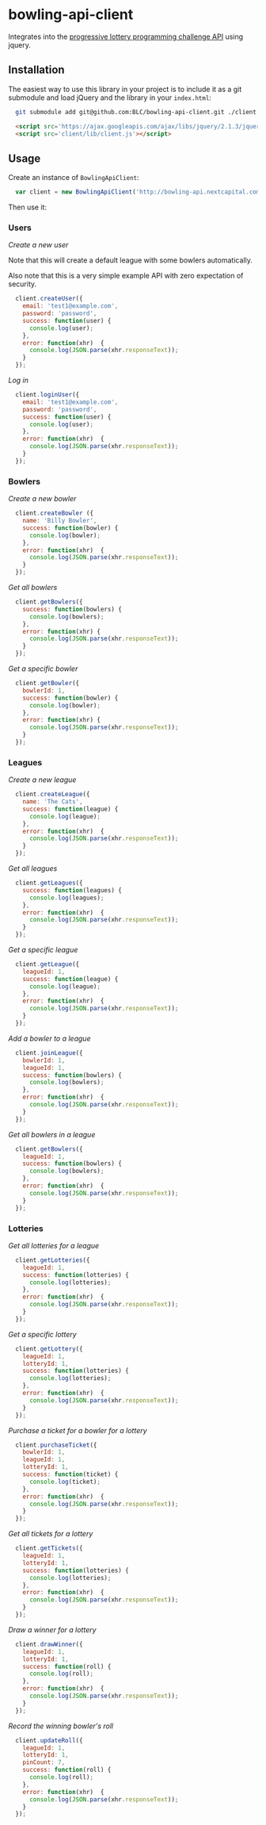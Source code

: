 # bowling-api-client

Integrates into the [progressive lottery programming challenge API](https://github.com/BLC/bowling-api) using jquery.

## Installation

The easiest way to use this library in your project is to include it as a git submodule and load jQuery and the library in your `index.html`:

```bash
  git submodule add git@github.com:BLC/bowling-api-client.git ./client
```

```html
  <script src='https://ajax.googleapis.com/ajax/libs/jquery/2.1.3/jquery.min.js'></script>
  <script src='client/lib/client.js'></script>
```

## Usage

Create an instance of `BowlingApiClient`:

```javascript
  var client = new BowlingApiClient('http://bowling-api.nextcapital.com/api');
```

Then use it:

### Users

*Create a new user*

Note that this will create a default league with some bowlers automatically.

Also note that this is a very simple example API with zero expectation of security.

```javascript
  client.createUser({
    email: 'test1@example.com',
    password: 'password',
    success: function(user) {
      console.log(user);
    },
    error: function(xhr)  {
      console.log(JSON.parse(xhr.responseText));
    }
  });
```

*Log in*

```javascript
  client.loginUser({
    email: 'test1@example.com',
    password: 'password',
    success: function(user) {
      console.log(user);
    },
    error: function(xhr)  {
      console.log(JSON.parse(xhr.responseText));
    }
  });
```

### Bowlers

*Create a new bowler*

```javascript
  client.createBowler ({
    name: 'Billy Bowler',
    success: function(bowler) {
      console.log(bowler);
    },
    error: function(xhr)  {
      console.log(JSON.parse(xhr.responseText));
    }
  });
```

*Get all bowlers*

```javascript
  client.getBowlers({
    success: function(bowlers) {
      console.log(bowlers);
    },
    error: function(xhr) {
      console.log(JSON.parse(xhr.responseText));
    }
  });
```

*Get a specific bowler*

```javascript
  client.getBowler({
    bowlerId: 1,
    success: function(bowler) {
      console.log(bowler);
    },
    error: function(xhr) {
      console.log(JSON.parse(xhr.responseText));
    }
  });
```

### Leagues

*Create a new league*

```javascript
  client.createLeague({
    name: 'The Cats',
    success: function(league) {
      console.log(league);
    },
    error: function(xhr)  {
      console.log(JSON.parse(xhr.responseText));
    }
  });
```

*Get all leagues*

```javascript
  client.getLeagues({
    success: function(leagues) {
      console.log(leagues);
    },
    error: function(xhr)  {
      console.log(JSON.parse(xhr.responseText));
    }
  });
```

*Get a specific league*

```javascript
  client.getLeague({
    leagueId: 1,
    success: function(league) {
      console.log(league);
    },
    error: function(xhr)  {
      console.log(JSON.parse(xhr.responseText));
    }
  });
```

*Add a bowler to a league*

```javascript
  client.joinLeague({
    bowlerId: 1,
    leagueId: 1,
    success: function(bowlers) {
      console.log(bowlers);
    },
    error: function(xhr)  {
      console.log(JSON.parse(xhr.responseText));
    }
  });
```

*Get all bowlers in a league*

```javascript
  client.getBowlers({
    leagueId: 1,
    success: function(bowlers) {
      console.log(bowlers);
    },
    error: function(xhr)  {
      console.log(JSON.parse(xhr.responseText));
    }
  });
```

### Lotteries

*Get all lotteries for a league*

```javascript
  client.getLotteries({
    leagueId: 1,
    success: function(lotteries) {
      console.log(lotteries);
    },
    error: function(xhr)  {
      console.log(JSON.parse(xhr.responseText));
    }
  });
```

*Get a specific lottery*

```javascript
  client.getLottery({
    leagueId: 1,
    lotteryId: 1,
    success: function(lotteries) {
      console.log(lotteries);
    },
    error: function(xhr)  {
      console.log(JSON.parse(xhr.responseText));
    }
  });
```

*Purchase a ticket for a bowler for a lottery*

```javascript
  client.purchaseTicket({
    bowlerId: 1,
    leagueId: 1,
    lotteryId: 1,
    success: function(ticket) {
      console.log(ticket);
    },
    error: function(xhr)  {
      console.log(JSON.parse(xhr.responseText));
    }
  });
```

*Get all tickets for a lottery*

```javascript
  client.getTickets({
    leagueId: 1,
    lotteryId: 1,
    success: function(lotteries) {
      console.log(lotteries);
    },
    error: function(xhr)  {
      console.log(JSON.parse(xhr.responseText));
    }
  });
```

*Draw a winner for a lottery*

```javascript
  client.drawWinner({
    leagueId: 1,
    lotteryId: 1,
    success: function(roll) {
      console.log(roll);
    },
    error: function(xhr)  {
      console.log(JSON.parse(xhr.responseText));
    }
  });
```

*Record the winning bowler's roll*

```javascript
  client.updateRoll({
    leagueId: 1,
    lotteryId: 1,
    pinCount: 7,
    success: function(roll) {
      console.log(roll);
    },
    error: function(xhr)  {
      console.log(JSON.parse(xhr.responseText));
    }
  });
```
